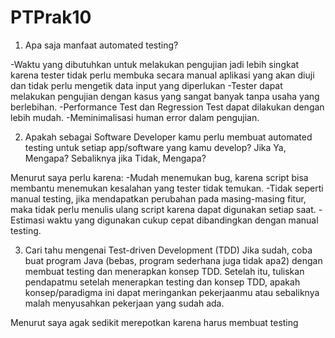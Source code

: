 # PTPrak10
1. Apa saja manfaat automated testing?

-Waktu yang dibutuhkan untuk melakukan pengujian jadi lebih singkat karena tester tidak perlu membuka secara manual aplikasi yang akan diuji dan tidak perlu mengetik data input yang diperlukan
-Tester dapat melakukan pengujian dengan kasus yang sangat banyak tanpa usaha yang berlebihan. 
-Performance Test dan Regression Test dapat dilakukan dengan lebih mudah. 
-Meminimalisasi human error dalam pengujian.

2. Apakah sebagai Software Developer kamu perlu membuat automated testing untuk setiap app/software yang kamu develop?
Jika Ya, Mengapa? Sebaliknya jika Tidak, Mengapa?

Menurut saya perlu karena:
-Mudah menemukan bug, karena script bisa membantu menemukan kesalahan yang tester tidak temukan.
-Tidak seperti manual testing, jika mendapatkan perubahan pada masing-masing fitur, maka tidak perlu menulis ulang script karena dapat digunakan setiap saat.
-Estimasi waktu yang digunakan cukup cepat dibandingkan dengan manual testing.

3. Cari tahu mengenai Test-driven Development (TDD)
Jika sudah, coba buat program Java (bebas, program sederhana juga tidak apa2) dengan membuat testing dan menerapkan konsep TDD.
Setelah itu, tuliskan pendapatmu setelah menerapkan testing dan konsep TDD, apakah konsep/paradigma ini dapat meringankan pekerjaanmu atau sebaliknya malah menyusahkan pekerjaan yang sudah ada.

Menurut saya agak sedikit merepotkan karena harus membuat testing
